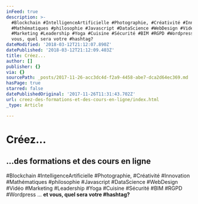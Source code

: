 ```yaml
---
inFeed: true
description: >-
  #Blockchain #IntelligenceArtificielle #Photographie, #Créativité #Innovation
  #Mathématiques #philosophie #Javascript #DataScience #WebDesign #Vidéo
  #Marketing #Leadership #Yoga #Cuisine #Sécurité #BIM #RGPD #Wordpress … et
  vous, quel sera votre #hashtag?
dateModified: '2018-03-12T21:12:07.890Z'
datePublished: '2018-03-12T21:12:09.403Z'
title: Créez...
author: []
publisher: {}
via: {}
sourcePath: _posts/2017-11-26-acc3dc4d-f2a9-4458-abe7-dca2d64ec369.md
hasPage: true
starred: false
datePublishedOriginal: '2017-11-26T11:31:43.702Z'
url: creez-des-formations-et-des-cours-en-ligne/index.html
_type: Article

---
```

# **Créez...**

## **...des formations et des cours en ligne**

\#Blockchain \#IntelligenceArtificielle \#Photographie, \#Créativité \#Innovation \#Mathématiques \#philosophie \#Javascript \#DataScience \#WebDesign \#Vidéo \#Marketing \#Leadership \#Yoga \#Cuisine \#Sécurité \#BIM \#RGPD \#Wordpress ... **et vous, quel sera votre \#hashtag?**